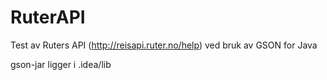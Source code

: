 # RuterAPI
Test av Ruters API (http://reisapi.ruter.no/help) ved bruk av GSON for Java

gson-jar ligger i .idea/lib
